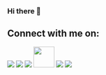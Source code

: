 ### Hi there 👋

## Connect with me on:
<a href="https://yoavkadosh.medium.com/"><img src="https://img.icons8.com/color/medium"></a>
<a href="https://codepen.io/ykadosh/"><img src="https://img.icons8.com/color/codepen"></a>
<a href="https://www.linkedin.com/in/ykadosh/"><img src="https://img.icons8.com/color/linkedin"></a>
<a href="https://dev.to/ykadosh"><img height="48" src="https://d2fltix0v2e0sb.cloudfront.net/dev-black.png"></a>
<a href="https://twitter.com/yoavikadosh"><img src="https://img.icons8.com/color/twitter"></a>
<a href="https://stackoverflow.com/users/1096470/yoav-kadosh"><img src="https://img.icons8.com/color/stackoverflow"></a>

